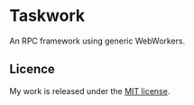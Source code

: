 # Taskwork

An RPC framework using generic WebWorkers.

## Licence

My work is released under the [MIT license](https://raw.githubusercontent.com/TimvanScherpenzeel/taskwork/master/LICENSE).
